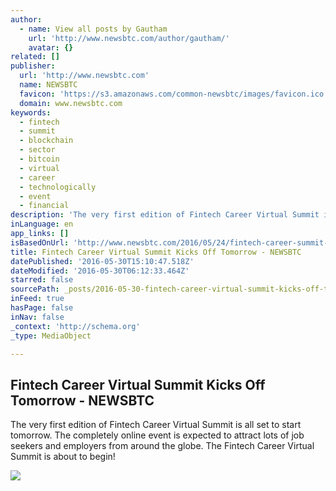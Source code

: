 ```yaml
---
author:
  - name: View all posts by Gautham
    url: 'http://www.newsbtc.com/author/gautham/'
    avatar: {}
related: []
publisher:
  url: 'http://www.newsbtc.com'
  name: NEWSBTC
  favicon: 'https://s3.amazonaws.com/common-newsbtc/images/favicon.ico'
  domain: www.newsbtc.com
keywords:
  - fintech
  - summit
  - blockchain
  - sector
  - bitcoin
  - virtual
  - career
  - technologically
  - event
  - financial
description: 'The very first edition of Fintech Career Virtual Summit is all set to start tomorrow. The completely online event is expected to attract lots of job seekers and employers from around the globe. The Fintech Career Virtual Summit is about to begin!'
inLanguage: en
app_links: []
isBasedOnUrl: 'http://www.newsbtc.com/2016/05/24/fintech-career-summit-tomorrow/'
title: Fintech Career Virtual Summit Kicks Off Tomorrow - NEWSBTC
datePublished: '2016-05-30T15:10:47.518Z'
dateModified: '2016-05-30T06:12:33.464Z'
starred: false
sourcePath: _posts/2016-05-30-fintech-career-virtual-summit-kicks-off-tomorrow-newsbtc.md
inFeed: true
hasPage: false
inNav: false
_context: 'http://schema.org'
_type: MediaObject

---
```

<article style=""><h1>Fintech Career Virtual Summit Kicks Off Tomorrow - NEWSBTC</h1><p>The very first edition of Fintech Career Virtual Summit is all set to start tomorrow. The completely online event is expected to attract lots of job seekers and employers from around the globe. The Fintech Career Virtual Summit is about to begin!</p><img src="http://s3.amazonaws.com/main-newsbtc-images/2016/05/24114234/IMG_5562.jpg" /></article>